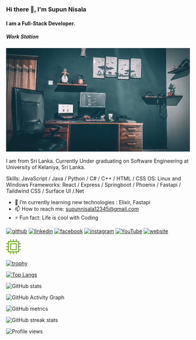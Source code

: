 ### Hi there 👋, I'm Supun Nisala
#### I am a Full-Stack Developer.
##### Work Station
![My Work Station](https://github.com/Supun222/Supun222/blob/main/WorkStation.jpg)

I am from Sri Lanka. Currently Under graduating on Software Engineering at University of Kelaniya, Sri Lanka.  

Skills: JavaScript / Java / Python / C# / C++ / HTML / CSS
OS: Linux and Windows
Frameworks: React / Express / Springboot / Phoenix / Fastapi / Taildwind CSS / Surface UI /.Net

- 🌱 I’m currently learning new technologies : Elixir, Fastapi
- 📫 How to reach me: supunnisala12345@gmail.com
- ⚡ Fun fact: Life is cool with Coding  


[<img src='https://cdn.jsdelivr.net/npm/simple-icons@3.0.1/icons/github.svg' alt='github' height='40'>](https://github.com/Supun222)  [<img src='https://cdn.jsdelivr.net/npm/simple-icons@3.0.1/icons/linkedin.svg' alt='linkedin' height='40'>](https://www.linkedin.com/in/https://www.linkedin.com/in/supun-gunasekara-70a156214//)  [<img src='https://cdn.jsdelivr.net/npm/simple-icons@3.0.1/icons/facebook.svg' alt='facebook' height='40'>](https://www.facebook.com/https://www.facebook.com/supun.nisala.7)  [<img src='https://cdn.jsdelivr.net/npm/simple-icons@3.0.1/icons/instagram.svg' alt='instagram' height='40'>](https://www.instagram.com/https://www.instagram.com/supun_nisala//)  [<img src='https://cdn.jsdelivr.net/npm/simple-icons@3.0.1/icons/youtube.svg' alt='YouTube' height='40'>](https://www.youtube.com/channel/https://www.youtube.com/channel/UC64sGJB7WGoht74KIYGfpCA)  [<img src='https://cdn.jsdelivr.net/npm/simple-icons@3.0.1/icons/icloud.svg' alt='website' height='40'>](supunnisala.com)  

<a href='https://docs.github.com/en/developers'><img src='https://raw.githubusercontent.com/acervenky/animated-github-badges/master/assets/devbadge.gif' width='40' height='40'></a> 

[![trophy](https://github-profile-trophy.vercel.app/?username=Supun222)](https://github.com/ryo-ma/github-profile-trophy)

[![Top Langs](https://github-readme-stats.vercel.app/api/top-langs/?username=Supun222)](https://github.com/anuraghazra/github-readme-stats)

![GitHub stats](https://github-readme-stats.vercel.app/api?username=Supun222&show_icons=true&count_private=true)  

![GitHub Activity Graph](https://activity-graph.herokuapp.com/graph?username=Supun222)  

![GitHub metrics](https://metrics.lecoq.io/Supun222)  

![GitHub streak stats](https://github-readme-streak-stats.herokuapp.com/?user=Supun222)  

![Profile views](https://gpvc.arturio.dev/Supun222)  
